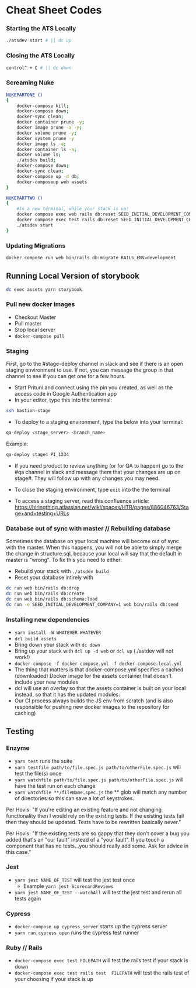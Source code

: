 # Cheat Sheet Codes

### Starting the ATS Locally

```sh
./atsdev start # || dc up
```
### Closing the ATS Locally

```sh
control^ + C # || dc down
```

### Screaming Nuke

```sh
NUKEPARTONE ()
{
    docker-compose kill;
    docker-compose down;
    docker-sync clean;
    docker container prune -y;
    docker image prune -a -y;
    docker volume prune -y;
    docker system prune -y
    docker image ls -a;
    docker container ls -a;
    docker volume ls;
    ./atsdev build;
    docker-compose down;
    docker-sync clean;
    docker-compose up -d db;
    docker-composeup web assets
}

NUKEPARTTWO ()
{
    #In a new terminal, while your stack is up!
    docker compose exec web rails db:reset SEED_INITIAL_DEVELOPMENT_COMPANY=true;
    docker compose exec test rails db:reset SEED_INITIAL_DEVELOPMENT_COMPANY=true;
    ./atsdev start
}
```

### Updating Migrations

```sh
docker compose run web bin/rails db:migrate RAILS_ENV=development
```

## Running Local Version of storybook

```sh
dc exec assets yarn storybook
```

### Pull new docker images

- Checkout Master
- Pull master
- Stop local server
- `docker-compose pull`

### Staging

First, go to the #stage-deploy channel in slack and see if there is an open staging environment to use. If not, you can message the group in that channel to see if you can get one for a few hours.

- Start PritunI and connect using the pin you created, as well as the access code in Google Authentication app
- In your editor, type this into the terminal:

```sh
ssh bastion-stage
```

- To deploy to a staging environment, type the below into your terminal:

```sh
qa-deploy <stage_server> <branch_name>
```
Example:
```sh
qa-deploy stage4 PI_1234
```
- If you need product to review anything (or for QA to happen) go to the #qa channel in slack and message them that your changes are up on stage#. They will follow up with any changes you may need.

- To close the staging environment, type ```exit``` into the the terminal

- To access a staging server, read this confluence article: https://hiringthing.atlassian.net/wiki/spaces/HTR/pages/886046763/Stage+and+testing+URLs

### Database out of sync with master // Rebuilding database

Sometimes the database on your local machine will become out of sync with the master. When this happens, you will not be able to simply merge the change in structure.sql, because your local will say that the default in master is "wrong". To fix this you need to either:

- Rebuild your stack with ```./atsdev build```
- Reset your database intirely with 
```sh 
dc run web bin/rails db:drop
dc run web bin/rails db:create
dc run web bin/rails db:schema:load
dc run -e SEED_INITIAL_DEVELOPMENT_COMPANY=1 web bin/rails db:seed
```

### Installing new dependencies
- ```yarn install -W WHATEVER WHATEVER```
- ```dcl build assets```
- Bring down your stack with ```dc down```
- Bring up your stack with ```dcl up -d web``` or ```dcl up``` (./astdev will not work!)
- ```docker-compose -f docker-compose.yml -f docker-compose.local.yml```
- The thing that matters is that docker-compose.yml specifies a cached (downloaded) Docker image for the assets container that doesn't include your new modules
- dcl will use an overlay so that the assets container is built on your local instead, so that it has the updated modules.
- Our CI process always builds the JS env from scratch (and is also responsible for pushing new docker images to the repository for caching)

## Testing

### Enzyme

- ```yarn test``` runs the suite
- ```yarn testfile path/to/file.spec.js path/to/otherFile.spec.js``` will test the file(s) once
- ```yarn watchfile path/to/file.spec.js path/to/otherFile.spec.js``` will have the test run on each change
- ```yarn watchfile **/fileName.spec.js``` the ** glob will match any number of directories so this can save a lot of keystrokes.

Per Hovis: "If you're editing an existing feature and not changing functionality then I would rely on the existing tests. If the existing tests fail then they should be updated.  Tests have to be rewritten basically never."

Per Hovis: "If the existing tests are so gappy that they don't cover a bug you added that's an "our fault" instead of a "your fault". If you touch a component that has no tests...you should really add some. Ask for advice in this case."

### Jest
- `yarn jest NAME_OF_TEST` will test the jest test once
    - Example `yarn jest ScorecardReviews`
- `yarn jest NAME_OF_TEST --watchAll` will test the jest test and rerun all tests again

### Cypress
- `docker-compose up cypress_server` starts up the cypress server
- `yarn run cypress open` runs the cypress test runner

### Ruby // Rails
- `docker-compose exec test FILEPATH` will test the rails test if your stack is down
- `docker-compose exec test rails test  FILEPATH` will test the rails test of your choosing if your stack is up

